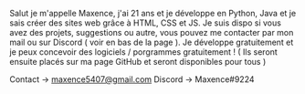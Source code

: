 Salut je m'appelle Maxence, j'ai 21 ans et je développe en Python, Java et je sais créer des sites web grâce
à HTML, CSS et JS.
Je suis dispo si vous avez des projets, suggestions ou autre, vous pouvez me contacter par mon mail
ou sur Discord ( voir en bas de la page ). Je développe gratuitement et je peux concevoir des
logiciels / porgrammes gratuitement !
( Ils seront ensuite placés sur ma page GitHub et seront disponibles pour tous )

Contact -> maxence5407@gmail.com
Discord -> Maxence#9224
